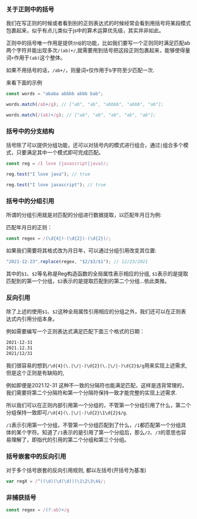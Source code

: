 ### 关于正则中的括号

我们在写正则的时候或者看到别的正则表达式的时候经常会看到用括号将某段模式包裹起来，似乎有点儿类似于js中的算术运算优先级，其实并非如此。

正则中的括号唯一作用是提供`分组`的功能，比如我们要写一个正则同时满足匹配ab两个字符并能出现多次`/(ab)+/`,就需要用到括号把这段正则包裹起来，能够使得量词`+`作用于`(ab)`这个整体。

如果不用括号的话，`/ab+/`，则量词`+`仅作用于`b`字符至少匹配一次. 

来看下面的示例

```js
const words = "ababa abbbb abbb bab";

words.match(/ab+/g); // ["ab", "ab", "abbbb", "abbb", "ab"]; 

words.match(/(ab)+/g); // ["ab", "ab", "ab", "ab", "ab"]; 
```

### 括号中的分支结构

括号除了可以提供分组功能，还可以对括号内的模式进行组合，通过`|`组合多个模式，只要满足其中一个模式即可完成匹配。

```js
const reg = /I love (javascript|java)/;

reg.test("I love java"); // true

reg.test("I love javascript"); // true
```


### 括号中的分组引用

所谓的分组引用就是对匹配的分组进行数据提取，以匹配年月日为例:

匹配年月日的正则：

```js
const regex = /(\d{4})-(\d{2})-(\d{2})/;
```

如果我们需要将其格式改为月日年，可以通过分组引用改变其位置:

```js
"2021-12-23".replace(regex, "$2/$3/$1"); // 12/23/2021
```
其中的`$1`、`$2`等名称是Reg构造函数的全局属性表示相应的分组, `$1`表示的是提取匹配到的第一个分组，`$2`表示的是提取匹配到的第二个分组...依此类推。

### 反向引用

除了上述的使用`$1`、`$2`这种全局属性引用相应的分组之外，我们还可以在正则表达式内引用分组本身。

例如需要编写一个正则表达式满足匹配下面三个格式的日期：

```md
2021-12-31
2021.12.31
2021/12/31
```

我们很容易的想到`/\d{4}(\.|\/|-)\d{2}(\.|\/|-)\d{2}$/g`用来实现上述需求, 但是这个正则是有缺陷的,

例如即便是2021.12-31 这种不一致的分隔符也能满足匹配，这样是违背常理的，我们需要将第二个分隔符和第一个分隔符保持一致才能完整的实现上述需求.

所以我们可以在正则内部引用第一个分组的，不管第一个分组引用了什么，第二个分组保持一致即可`/\d{4}(\.|\/|-)\d{2}\1\d{2}$/g`.

`/1`表示引用第一个分组，不管第一个分组匹配到了什么，`/1`都匹配第一个分组具体的某个字符。知道了`/1`表示的是引用了第一个分组后，那么`/2`、`/3`的意思也容易理解了，即指代的引用的第二个分组和第三个分组。

### 括号嵌套中的反向引用

对于多个括号嵌套的反向引用规则, 都以左括号(开括号为基准)
```js
var regX = /^((\d)(\d(\d)))\1\2\3\4$/;
```

### 非捕获括号

```js
const regex = /(?:ab)+/g
```

